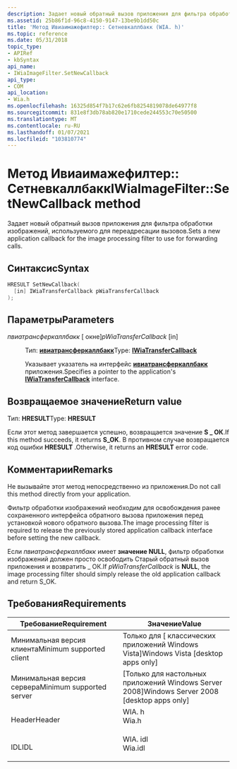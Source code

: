 ```yaml
---
description: Задает новый обратный вызов приложения для фильтра обработки изображений, используемого для переадресации вызовов.
ms.assetid: 25b86f1d-96c8-4150-9147-13be9b1dd50c
title: 'Метод Ивиаимажефилтер:: Сетневкаллбакк (WIA. h)'
ms.topic: reference
ms.date: 05/31/2018
topic_type:
- APIRef
- kbSyntax
api_name:
- IWiaImageFilter.SetNewCallback
api_type:
- COM
api_location:
- Wia.h
ms.openlocfilehash: 16325d854f7b17c62e6fb8254819078de64977f8
ms.sourcegitcommit: 831e8f3db78ab820e1710cede244553c70e50500
ms.translationtype: MT
ms.contentlocale: ru-RU
ms.lasthandoff: 01/07/2021
ms.locfileid: "103810774"
---
```

# <a name="iwiaimagefiltersetnewcallback-method"></a><span data-ttu-id="46cd3-103">Метод Ивиаимажефилтер:: Сетневкаллбакк</span><span class="sxs-lookup"><span data-stu-id="46cd3-103">IWiaImageFilter::SetNewCallback method</span></span>

<span data-ttu-id="46cd3-104">Задает новый обратный вызов приложения для фильтра обработки изображений, используемого для переадресации вызовов.</span><span class="sxs-lookup"><span data-stu-id="46cd3-104">Sets a new application callback for the image processing filter to use for forwarding calls.</span></span>

## <a name="syntax"></a><span data-ttu-id="46cd3-105">Синтаксис</span><span class="sxs-lookup"><span data-stu-id="46cd3-105">Syntax</span></span>


```C++
HRESULT SetNewCallback(
  [in] IWiaTransferCallback pWiaTransferCallback
);
```



## <a name="parameters"></a><span data-ttu-id="46cd3-106">Параметры</span><span class="sxs-lookup"><span data-stu-id="46cd3-106">Parameters</span></span>

<dl> <dt>

<span data-ttu-id="46cd3-107">*пвиатрансферкаллбакк* \[ окне\]</span><span class="sxs-lookup"><span data-stu-id="46cd3-107">*pWiaTransferCallback* \[in\]</span></span>
</dt> <dd>

<span data-ttu-id="46cd3-108">Тип: **[ **ивиатрансферкаллбакк**](-wia-iwiatransfercallback.md)**</span><span class="sxs-lookup"><span data-stu-id="46cd3-108">Type: **[**IWiaTransferCallback**](-wia-iwiatransfercallback.md)**</span></span>

<span data-ttu-id="46cd3-109">Указывает указатель на интерфейс [**ивиатрансферкаллбакк**](-wia-iwiatransfercallback.md) приложения.</span><span class="sxs-lookup"><span data-stu-id="46cd3-109">Specifies a pointer to the application's [**IWiaTransferCallback**](-wia-iwiatransfercallback.md) interface.</span></span>

</dd> </dl>

## <a name="return-value"></a><span data-ttu-id="46cd3-110">Возвращаемое значение</span><span class="sxs-lookup"><span data-stu-id="46cd3-110">Return value</span></span>

<span data-ttu-id="46cd3-111">Тип: **HRESULT**</span><span class="sxs-lookup"><span data-stu-id="46cd3-111">Type: **HRESULT**</span></span>

<span data-ttu-id="46cd3-112">Если этот метод завершается успешно, возвращается значение **S \_ ОК**.</span><span class="sxs-lookup"><span data-stu-id="46cd3-112">If this method succeeds, it returns **S\_OK**.</span></span> <span data-ttu-id="46cd3-113">В противном случае возвращается код ошибки **HRESULT** .</span><span class="sxs-lookup"><span data-stu-id="46cd3-113">Otherwise, it returns an **HRESULT** error code.</span></span>

## <a name="remarks"></a><span data-ttu-id="46cd3-114">Комментарии</span><span class="sxs-lookup"><span data-stu-id="46cd3-114">Remarks</span></span>

<span data-ttu-id="46cd3-115">Не вызывайте этот метод непосредственно из приложения.</span><span class="sxs-lookup"><span data-stu-id="46cd3-115">Do not call this method directly from your application.</span></span>

<span data-ttu-id="46cd3-116">Фильтр обработки изображений необходим для освобождения ранее сохраненного интерфейса обратного вызова приложения перед установкой нового обратного вызова.</span><span class="sxs-lookup"><span data-stu-id="46cd3-116">The image processing filter is required to release the previously stored application callback interface before setting the new callback.</span></span>

<span data-ttu-id="46cd3-117">Если *пвиатрансферкаллбакк* имеет **значение NULL**, фильтр обработки изображений должен просто освободить Старый обратный вызов приложения и возвратить \_ ОК.</span><span class="sxs-lookup"><span data-stu-id="46cd3-117">If *pWiaTransferCallback* is **NULL**, the image processing filter should simply release the old application callback and return S\_OK.</span></span>

## <a name="requirements"></a><span data-ttu-id="46cd3-118">Требования</span><span class="sxs-lookup"><span data-stu-id="46cd3-118">Requirements</span></span>



| <span data-ttu-id="46cd3-119">Требование</span><span class="sxs-lookup"><span data-stu-id="46cd3-119">Requirement</span></span> | <span data-ttu-id="46cd3-120">Значение</span><span class="sxs-lookup"><span data-stu-id="46cd3-120">Value</span></span> |
|-------------------------------------|------------------------------------------------------------------------------------|
| <span data-ttu-id="46cd3-121">Минимальная версия клиента</span><span class="sxs-lookup"><span data-stu-id="46cd3-121">Minimum supported client</span></span><br/> | <span data-ttu-id="46cd3-122">Только для \[ классических приложений Windows Vista\]</span><span class="sxs-lookup"><span data-stu-id="46cd3-122">Windows Vista \[desktop apps only\]</span></span><br/>                                     |
| <span data-ttu-id="46cd3-123">Минимальная версия сервера</span><span class="sxs-lookup"><span data-stu-id="46cd3-123">Minimum supported server</span></span><br/> | <span data-ttu-id="46cd3-124">\[Только для настольных приложений Windows Server 2008\]</span><span class="sxs-lookup"><span data-stu-id="46cd3-124">Windows Server 2008 \[desktop apps only\]</span></span><br/>                               |
| <span data-ttu-id="46cd3-125">Header</span><span class="sxs-lookup"><span data-stu-id="46cd3-125">Header</span></span><br/>                   | <dl> <span data-ttu-id="46cd3-126"><dt>WIA. h</dt></span><span class="sxs-lookup"><span data-stu-id="46cd3-126"><dt>Wia.h</dt></span></span> </dl>   |
| <span data-ttu-id="46cd3-127">IDL</span><span class="sxs-lookup"><span data-stu-id="46cd3-127">IDL</span></span><br/>                      | <dl> <span data-ttu-id="46cd3-128"><dt>WIA. idl</dt></span><span class="sxs-lookup"><span data-stu-id="46cd3-128"><dt>Wia.idl</dt></span></span> </dl> |



 

 




